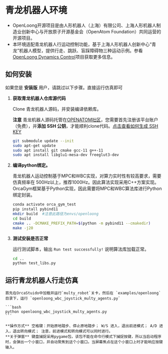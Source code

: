 # 青龙机器人环境

* OpenLoong开源项目是由人形机器人（上海）有限公司、上海人形机器人制造业创新中心与开放原子开源基金会（OpenAtom Foundation）共同运营的开源项目。
* 本环境适配青龙机器人行运动控制功能，基于上海人形机器人创新中心“青龙”机器人模型，提供行走、跳跃、盲踩障碍物三种运动示例。参看[OpenLoong Dynamics Control](https://atomgit.com/openloong/openloong-dyn-control)项目获取更多信息。

## 如何安装
如果您是 **安装版** 用户，请跳过以下步骤。直接运行仿真即可
1. **获取青龙机器人仓库源代码**
    
    Clone 青龙机器人源码，并安装编译依赖库。
    
    **注意** 青龙机器人源码托管在[OPENATOM社区](https://atomgit.com/OpenAtomFoundation/)，您需要首先注册该平台账户（免费），并**添加 SSH 公钥**，才能顺利clone代码。[点击查看如何生成 SSH KEY](https://docs.atomgit.com/user/sshkey/)


    ```bash
    git submodule update --init
    sudo apt-get update
    sudo apt install git cmake gcc-11 g++-11
    sudo apt install libglu1-mesa-dev freeglut3-dev    
    ```

2. **编译python绑定。**

    青龙机器人运动控制基于MPC和WBC实现，对算力实时性有较高要求，需要仿真频率在 500Hz以上，推荐1000Hz。因此算法实现采用C++方案实现。OrcaGym框架基于Python实现，因此需要将MPC和WBC算法库进行Python绑定封装。

    ``` bash
    conda activate orca_gym_test
    pip install pybind11
    mkdir build  #注意此路径为envs/openloong
    cd build
    cmake .. -DCMAKE_PREFIX_PATH=$(python -m pybind11 --cmakedir)
    make -j20
    ```
3. **测试安装是否正常**

    运行测试脚本，输出 `Run test successfully!` 说明算法库加载正常。

    ```bash
    cd ..
    python test_libs.py
    ```

## 运行青龙机器人行走仿真

    首先在OrcaStuido中加载并运行`multy_robot`关卡，然后在 `examples/openloong` 目录下，运行 `openloong_wbc_joystick_multy_agents.py`

    ```bash
    python openloong_wbc_joystick_multy_agents.py
    ```

    **操作方式** 空格键：开始原地踏步、停止原地踏步； W/S 进入，退出前进模式； A/D 进入，退出转向模式； 注意，前进模式和转向模式可以同时进行。
    **关于弹窗** 键盘捕捉采用pygame包，该包不能在命令行模式下捕捉按键，所以当启动程序时，会弹出一个小窗口，并自动聚焦到这个小窗口。当屏幕焦点在这个小窗口上时才能响应按键输入。


